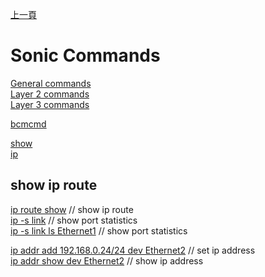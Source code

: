 [上一頁](https://jian-hong-wu.github.io/blog/)

# Sonic Commands

[General commands](https://jian-hong-wu.github.io/blog/sonic_command/general/)  
[Layer 2 commands](https://jian-hong-wu.github.io/blog/sonic_command/layer2/)  
[Layer 3 commands](https://jian-hong-wu.github.io/blog/sonic_command/layer3/)  

[bcmcmd](https://jian-hong-wu.github.io/blog/sonic_commands/bcmcmd/)  

[show](/blog/sonic_commands/show/)  
[ip](/blog/sonic_commands/ip/)  

## show ip route
[ip route show](/blog/sonic_commands/ip/)    // show ip route  
[ip -s link](/blog/sonic_commands/ip/)    // show port statistics   
[ip -s link ls Ethernet1](/blog/sonic_commands/ip/)    // show port statistics  

[ip addr add 192.168.0.24/24 dev Ethernet2](/blog/sonic_commands/ip/)    // set ip address  
[ip addr show dev Ethernet2](/blog/sonic_commands/ip/)    // show ip address  
